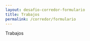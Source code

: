 ```yaml
---
layout: desafio-corredor-formulario
title: Trabajos
permalink: /corredor/formulario
---
```


Trabajos
